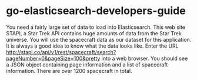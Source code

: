 # go-elasticsearch-developers-guide
You need a fairly large set of data to load into Elasticsearch. This web site STAPI, a Star Trek API contains huge amounts of data from the Star Trek universe. You will use the spacecraft data as our dataset for this application. It is always a good idea to know what the data looks like. Enter the URL http://stapi.co/api/v1/rest/spacecraft/search?pageNumber=0&pageSize=100&pretty into a web browser. You should see a JSON object containing page information and a list of spacecraft information. There are over 1200 spacecraft in total.


